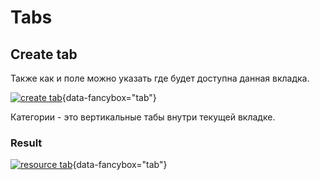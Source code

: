 # Tabs

## Create tab

Также как и поле можно указать где будет доступна данная вкладка.

[![create tab](/img/create_tab.jpg)](/img/create_tab.jpg){data-fancybox="tab"}

Категории - это вертикальные табы внутри текущей вкладке.

### Result

[![resource tab](/img/resource_tab.jpg)](/img/resource_tab.jpg){data-fancybox="tab"}